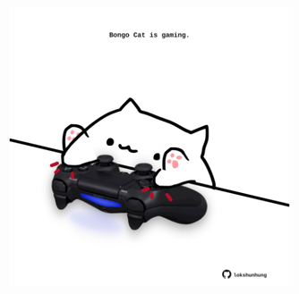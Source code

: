 <!-- built at 17/10/2022, 07:15:27 UTC -->
<p align="center">
  <img width="500" height="500" src="./ReadmeImage.svg">
</p>
